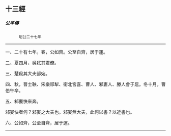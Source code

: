 

## 十三經

##### 公羊傳
　　　`昭公二十七年`

* * *

一、二十有七年。春，公如齊。公至自齊，居于運。

二、夏四月，吳弒其君僚。

三、楚殺其大夫郤宛。

四、秋，晉士鞅、宋樂祁犁、衞北宮喜、曹人、邾婁人、滕人會于扈。冬十月，曹伯午卒。

五、邾婁快來奔。

邾婁快者何？邾婁之大夫也。邾婁無大夫，此何以書？以近書也。

六、公如齊，公至自齊，居于運。

* * *

